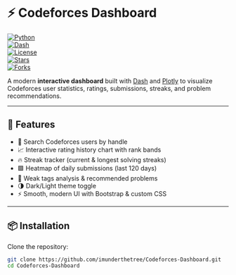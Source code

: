 # ⚡ Codeforces Dashboard

[![Python](https://img.shields.io/badge/python-3.8%2B-blue)](https://www.python.org/)  
[![Dash](https://img.shields.io/badge/Dash-Framework-brightgreen)](https://dash.plotly.com/)  
[![License](https://img.shields.io/badge/license-MIT-orange)](LICENSE)  
[![Stars](https://img.shields.io/github/stars/imunderthetree/Codeforces-Dashboard?style=social)](https://github.com/imunderthetree/Codeforces-Dashboard)  
[![Forks](https://img.shields.io/github/forks/imunderthetree/Codeforces-Dashboard?style=social)](https://github.com/imunderthetree/Codeforces-Dashboard)  

A modern **interactive dashboard** built with [Dash](https://dash.plotly.com/) and [Plotly](https://plotly.com/) to visualize Codeforces user statistics, ratings, submissions, streaks, and problem recommendations.

---

## 🚀 Features

- 🔎 Search Codeforces users by handle  
- 📈 Interactive rating history chart with rank bands  
- 🔥 Streak tracker (current & longest solving streaks)  
- 🟩 Heatmap of daily submissions (last 120 days)  
- 🎯 Weak tags analysis & recommended problems  
- 🌗 Dark/Light theme toggle  
- ⚡ Smooth, modern UI with Bootstrap & custom CSS  

---

## 📦 Installation

Clone the repository:

```bash
git clone https://github.com/imunderthetree/Codeforces-Dashboard.git
cd Codeforces-Dashboard

